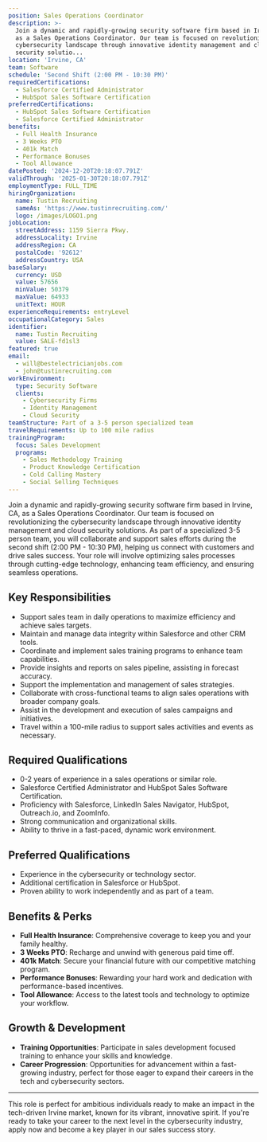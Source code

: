 ```yaml
---
position: Sales Operations Coordinator
description: >-
  Join a dynamic and rapidly-growing security software firm based in Irvine, CA,
  as a Sales Operations Coordinator. Our team is focused on revolutionizing the
  cybersecurity landscape through innovative identity management and cloud
  security solutio...
location: 'Irvine, CA'
team: Software
schedule: 'Second Shift (2:00 PM - 10:30 PM)'
requiredCertifications:
  - Salesforce Certified Administrator
  - HubSpot Sales Software Certification
preferredCertifications:
  - HubSpot Sales Software Certification
  - Salesforce Certified Administrator
benefits:
  - Full Health Insurance
  - 3 Weeks PTO
  - 401k Match
  - Performance Bonuses
  - Tool Allowance
datePosted: '2024-12-20T20:18:07.791Z'
validThrough: '2025-01-30T20:18:07.791Z'
employmentType: FULL_TIME
hiringOrganization:
  name: Tustin Recruiting
  sameAs: 'https://www.tustinrecruiting.com/'
  logo: /images/LOGO1.png
jobLocation:
  streetAddress: 1159 Sierra Pkwy.
  addressLocality: Irvine
  addressRegion: CA
  postalCode: '92612'
  addressCountry: USA
baseSalary:
  currency: USD
  value: 57656
  minValue: 50379
  maxValue: 64933
  unitText: HOUR
experienceRequirements: entryLevel
occupationalCategory: Sales
identifier:
  name: Tustin Recruiting
  value: SALE-fd1sl3
featured: true
email:
  - will@bestelectricianjobs.com
  - john@tustinrecruiting.com
workEnvironment:
  type: Security Software
  clients:
    - Cybersecurity Firms
    - Identity Management
    - Cloud Security
teamStructure: Part of a 3-5 person specialized team
travelRequirements: Up to 100 mile radius
trainingProgram:
  focus: Sales Development
  programs:
    - Sales Methodology Training
    - Product Knowledge Certification
    - Cold Calling Mastery
    - Social Selling Techniques
---
```



Join a dynamic and rapidly-growing security software firm based in Irvine, CA, as a Sales Operations Coordinator. Our team is focused on revolutionizing the cybersecurity landscape through innovative identity management and cloud security solutions. As part of a specialized 3-5 person team, you will collaborate and support sales efforts during the second shift (2:00 PM - 10:30 PM), helping us connect with customers and drive sales success. Your role will involve optimizing sales processes through cutting-edge technology, enhancing team efficiency, and ensuring seamless operations.

## Key Responsibilities

- Support sales team in daily operations to maximize efficiency and achieve sales targets.
- Maintain and manage data integrity within Salesforce and other CRM tools.
- Coordinate and implement sales training programs to enhance team capabilities.
- Provide insights and reports on sales pipeline, assisting in forecast accuracy.
- Support the implementation and management of sales strategies.
- Collaborate with cross-functional teams to align sales operations with broader company goals.
- Assist in the development and execution of sales campaigns and initiatives.
- Travel within a 100-mile radius to support sales activities and events as necessary.

## Required Qualifications

- 0-2 years of experience in a sales operations or similar role.
- Salesforce Certified Administrator and HubSpot Sales Software Certification.
- Proficiency with Salesforce, LinkedIn Sales Navigator, HubSpot, Outreach.io, and ZoomInfo.
- Strong communication and organizational skills.
- Ability to thrive in a fast-paced, dynamic work environment.

## Preferred Qualifications

- Experience in the cybersecurity or technology sector.
- Additional certification in Salesforce or HubSpot.
- Proven ability to work independently and as part of a team.

## Benefits & Perks

- **Full Health Insurance**: Comprehensive coverage to keep you and your family healthy.
- **3 Weeks PTO**: Recharge and unwind with generous paid time off.
- **401k Match**: Secure your financial future with our competitive matching program.
- **Performance Bonuses**: Rewarding your hard work and dedication with performance-based incentives.
- **Tool Allowance**: Access to the latest tools and technology to optimize your workflow.

## Growth & Development

- **Training Opportunities**: Participate in sales development focused training to enhance your skills and knowledge.
- **Career Progression**: Opportunities for advancement within a fast-growing industry, perfect for those eager to expand their careers in the tech and cybersecurity sectors.

---

This role is perfect for ambitious individuals ready to make an impact in the tech-driven Irvine market, known for its vibrant, innovative spirit. If you're ready to take your career to the next level in the cybersecurity industry, apply now and become a key player in our sales success story.
